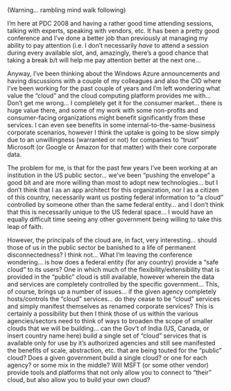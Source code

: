 (Warning… rambling mind walk following)

I’m here at PDC 2008 and having a rather good time attending sessions, talking with experts, speaking with vendors,
etc. It has been a pretty good conference and I’ve done a better job than previously at managing my ability to pay
attention (i.e. I don’t necessarily *have* to attend a session during every available slot, and, amazingly, there’s a
good chance that taking a break b/t will help me pay attention better at the next one…

Anyway, I’ve been thinking about the Windows Azure announcements and having discussions with a couple of my colleagues
and also the CIO where I’ve been working for the past couple of years and I’m left wondering what value the “cloud”
and the cloud computing platform provides me with… Don’t get me wrong… I completely get it for the consumer market…
there is huge value there, and some of my work with some non-profits and consumer-facing organizations might benefit
significantly from these services. I can even see benefits in some internal-to-the-same-business corporate scenarios,
however I think the uptake is going to be slow simply due to an unwillingness (warranted or not) for companies to
“trust” Microsoft (or Google or Amazon for that matter) with their core corporate data.

The problem for me, is that for the past few years I’ve been working at an institution in the US public sector… we’ve
been “pushing the envelope” a good bit and are more willing than most to adopt new technologies… but I don’t think
that I as an app architect for this organization, nor I as a citizen of this country, necessarily want us posting
federal information to “a cloud” controlled by someone other than the same federal entity… and I don’t think that this
is necessarily unique to the US federal space… I would have an equally difficult time seeing any other government
being willing to take this leap of faith.

However, the principals of the cloud are, in fact, very interesting… should those of us in the public sector be
banished to a life of permanent disconnectedness? I think not… What I’m leaving the conference wondering… is how does
a federal entity (for any country) provide a “safe cloud” to its users? One in which much of the
flexibility/extensibility that is provided in the “public” cloud is still available, however wherein the data and
services are completely controlled by the specific government… This, of course, brings up a number of issues… if the
given agency completely hosts/controls the “cloud” services… do they cease to be “cloud” services and simply manifest
themselves as renamed corporate services? This is certainly a possibility but then I think those of us within the
various agencies/sectors need to think of ways to broaden the scope of smaller clouds that we will be building… can
the Gov’t of India (US, Canada, or insert country name here) build a single set of “cloud” services that is available
only for use by it’s authorized agencies and still see manifested the benefits of scale, abstraction, etc. that are
being touted for the “public” cloud? Does a given government build a single cloud? or one for each agency? or some
mix in the middle? Will MSFT (or some other vendor) provide tools and platforms that not only allow you to connect to
“their” cloud, but also allow you to build your own cloud?
